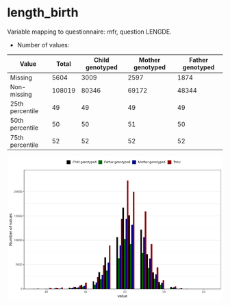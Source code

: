 # length_birth
Variable mapping to questionnaire: mfr, question LENGDE.
- Number of values:

| Value | Total | Child genotyped | Mother genotyped | Father genotyped |
| ----- | ----- | --------------- | ---------------- | ---------------- |
| Missing | 5604 | 3009 | 2597 | 1874 |
| Non-missing | 108019 | 80346 | 69172 | 48344 |
| 25th percentile | 49 | 49 | 49 | 49 |
| 50th percentile | 50 | 50 | 51 | 50 |
| 75th percentile | 52 | 52 | 52 | 52 |



![](length_birth_n.png)



